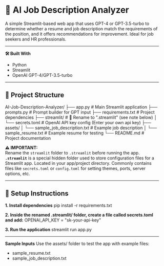 # 🧠 AI Job Description Analyzer
A simple Streamlit-based web app that uses GPT-4 or GPT-3.5-turbo to determine whether a resume and job description match the requirements of the position, and it offers recommendations for improvement. Ideal for job seekers and HR professionals.

---

**🛠️ Built With**
- Python
- Streamlit
- OpenAI GPT-4/GPT-3.5-turbo

---

## 📁 Project Structure
AI-Job-Description-Analyzer/
├── app.py # Main Streamlit application
├── prompts.py # Prompt builder for GPT input
├── requirements.txt # Project dependencies
├── streamlit/ # 🔁 Rename to ".streamlit" (see note below)
│ └── secrets.toml # OpenAI API key config (Enter your own api key)
├── assets/
│ └── sample_job_description.txt # Example job description
│ └── sample_resume.txt # Example resume for testing
└── README.md # Project documentation

**⚠️ IMPORTANT:**  
Rename the `streamlit` folder to `.streamlit` before running the app.  
**`.streamlit`** is a special hidden folder used to store configuration files for a Streamlit app. Located in your app/project directory. Commonly contains files like `secrets.toml` or `config.toml` for setting themes, ports, server options, etc.

---

## 🚀 Setup Instructions
**1. Install dependencies**
     pip install -r requirements.txt

**2. Inside the renamed .streamlit/ folder, create a file called secrets.toml and add:**
     OPENAI_API_KEY = "sk-your-api-key"
      
**3. Run the application**
     streamlit run app.py

---

**Sample Inputs**
Use the assets/ folder to test the app with example files:
- sample_resume.txt
- sample_job_description.txt
